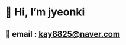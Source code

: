 # 👋 Hi, I’m jyeonki
## 💌 email : kay8825@naver.com

<!---
jyeonki/jyeonki is a ✨ special ✨ repository because its `README.md` (this file) appears on your GitHub profile.
You can click the Preview link to take a look at your changes.
--->
